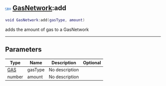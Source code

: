 ## ![server](.gitbook/assets/server.png) [GasNetwork](./readme/GasNetwork/README.md):add

```lua
void GasNetwork:add(gasType, amount)
```

adds the amount of gas to a GasNetwork

------
## Parameters

| Type   | Name | Description | Optional |
| ------ | ---- | ----------- | -------: |
| [GAS](./readme/GAS/README.md) | gasType | No description |  |
| number | amount | No description |  |

